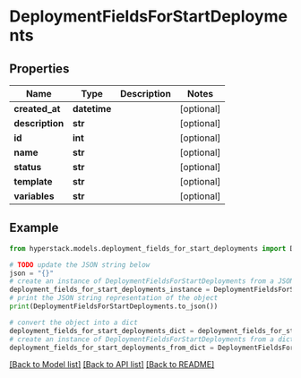 # DeploymentFieldsForStartDeployments


## Properties

Name | Type | Description | Notes
------------ | ------------- | ------------- | -------------
**created_at** | **datetime** |  | [optional] 
**description** | **str** |  | [optional] 
**id** | **int** |  | [optional] 
**name** | **str** |  | [optional] 
**status** | **str** |  | [optional] 
**template** | **str** |  | [optional] 
**variables** | **str** |  | [optional] 

## Example

```python
from hyperstack.models.deployment_fields_for_start_deployments import DeploymentFieldsForStartDeployments

# TODO update the JSON string below
json = "{}"
# create an instance of DeploymentFieldsForStartDeployments from a JSON string
deployment_fields_for_start_deployments_instance = DeploymentFieldsForStartDeployments.from_json(json)
# print the JSON string representation of the object
print(DeploymentFieldsForStartDeployments.to_json())

# convert the object into a dict
deployment_fields_for_start_deployments_dict = deployment_fields_for_start_deployments_instance.to_dict()
# create an instance of DeploymentFieldsForStartDeployments from a dict
deployment_fields_for_start_deployments_from_dict = DeploymentFieldsForStartDeployments.from_dict(deployment_fields_for_start_deployments_dict)
```
[[Back to Model list]](../README.md#documentation-for-models) [[Back to API list]](../README.md#documentation-for-api-endpoints) [[Back to README]](../README.md)


